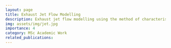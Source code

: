```yaml
---
layout: page
title: Exhaust Jet Flow Modelling
description: Exhaust jet flow modelling using the method of characteristics for the Gas Dynamics course from the TU Delft.
img: assets/img/jet.jpg
importance: 4
category: MSc Academic Work
related_publications:
---
```




<object data="{{ site.url }}{{ site.baseurl }}/assets/pdf/GDT2.pdf" width="1000" height="1000" type="application/pdf"></object>

